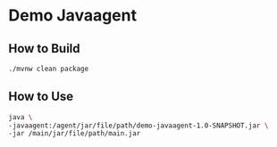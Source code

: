 # Demo Javaagent

## How to Build
```bash
./mvnw clean package
```

## How to Use
```bash
java \
-javaagent:/agent/jar/file/path/demo-javaagent-1.0-SNAPSHOT.jar \
-jar /main/jar/file/path/main.jar
```
